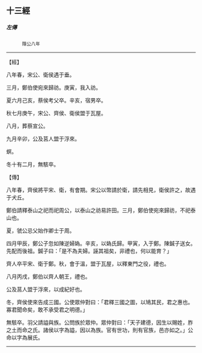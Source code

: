

## 十三經

##### 左傳
　　　`隱公八年`

* * *

【經】

八年春，宋公、衛侯遇于垂。

三月，鄭伯使宛來歸祊。庚寅，我入祊。

夏六月己亥，蔡侯考父卒。辛亥，宿男卒。

秋七月庚午，宋公、齊侯、衛侯盟于瓦屋。

八月，葬蔡宣公。

九月辛卯，公及莒人盟于浮來。

螟。

冬十有二月，無駭卒。

【傳】

八年春，齊侯將平宋、衛，有會期。宋公以幣請於衛，請先相見，衛侯許之，故遇于犬丘。

鄭伯請釋泰山之祀而祀周公，以泰山之祊易許田。三月，鄭伯使宛來歸祊，不祀泰山也。

夏，虢公忌父始作卿士于周。

四月甲辰，鄭公子忽如陳逆婦媯。辛亥，以媯氏歸。甲寅，入于鄭。陳鍼子送女。先配而後祖。鍼子曰：「是不為夫婦。誣其祖矣，非禮也，何以能育？」

齊人卒平宋、衛于鄭。秋，會于溫，盟于瓦屋，以釋東門之役，禮也。

八月丙戌，鄭伯以齊人朝王，禮也。

公及莒人盟于浮來，以成紀好也。

冬，齊侯使來告成三國。公使眾仲對曰：「君釋三國之圖，以鳩其民，君之惠也。寡君聞命矣，敢不承受君之明德。」

無駭卒。羽父請謚與族。公問族於眾仲。眾仲對曰：「天子建德，因生以賜姓，胙之土而命之氏。諸侯以字為謚，因以為族。官有世功，則有官族，邑亦如之。」公命以字為展氏。

* * *

